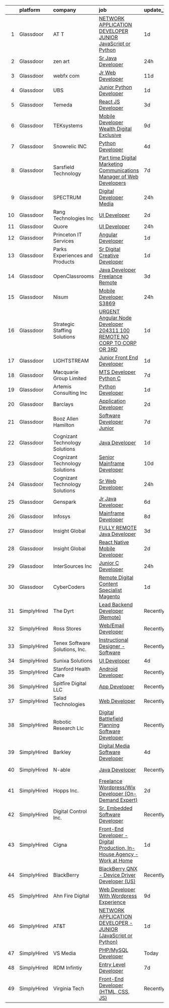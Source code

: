 

|    | platform    | company                         | job                                                                                                                                                                                                                                                                                                                                                                                                                                                                                                                                                                                                                                                                                                                                                                                                                                                                                                                                                                                                                                                                                                                                                                                                                                                                                                                                                                                                | update_time   | location                 |
|---:|:------------|:--------------------------------|:---------------------------------------------------------------------------------------------------------------------------------------------------------------------------------------------------------------------------------------------------------------------------------------------------------------------------------------------------------------------------------------------------------------------------------------------------------------------------------------------------------------------------------------------------------------------------------------------------------------------------------------------------------------------------------------------------------------------------------------------------------------------------------------------------------------------------------------------------------------------------------------------------------------------------------------------------------------------------------------------------------------------------------------------------------------------------------------------------------------------------------------------------------------------------------------------------------------------------------------------------------------------------------------------------------------------------------------------------------------------------------------------------|:--------------|:-------------------------|
|  1 | Glassdoor   | AT T                            | [NETWORK APPLICATION DEVELOPER   JUNIOR  JavaScript or Python ](https://www.glassdoor.com/partner/jobListing.htm?pos=101&ao=1110586&s=58&guid=0000018229cfb3ea960f0314218f7ed8&src=GD_JOB_AD&t=SR&vt=w&cs=1_591dd9a7&cb=1658558854510&jobListingId=1008020620690&cpc=2DCD12B8022A14CE&jrtk=3-0-1g8ksvd0pkhrc801-1g8ksvd16jfn4800-2d744e63f0a799c1--6NYlbfkN0B6d-ohprs6TYY6O-DOTucATh7NW7UQERPerfqEUdNiIqbw92egts-IJuW-D3Bhbe_AEKoUI7Ib3SWW5kZtXFbDKNc4kE49W9PZHTdGqp3A-vqP6EUJs0sbwfkrvXlSZL25QwNU44KiBKJh8NlXyrpxp3VeK3UIaH5NAYU8eFgLoxVjgpV5XSKMGRhsXzfaRvGPrimJ9YLD1nLaJ94Sfoszud53IWKmRLmdE5T4A5PUMsyt0jxwu-hTby8IoRN4YkGebQNrVKnWoMF-5VNzuIAtWzaJntBJsl4P4yObyBr8yAwE_jbadsdW5-rzyj-7gojHAMBEKfYShBUgR3SJMMcJGWeegesRuqZOMq7Uo9BV8a-4yRWjWX4_vhdGirt2RURD2k4JiSRy1TWAkLJdCnya67kAVmZrfnOYui1_OGYEOY4WtwWtPOvbvbA3CEUK_yU%3D)                                                                                                                                                                                                                                                                                                                                                                                                                                                                                                                                                                  | 1d            | Budapest, MO             |
|  2 | Glassdoor   | zen   art                       | [Sr  Java Developer](https://www.glassdoor.com/partner/jobListing.htm?pos=128&ao=1136043&s=58&guid=0000018229cfb3ea960f0314218f7ed8&src=GD_JOB_AD&t=SR&vt=w&ea=1&cs=1_3353dd77&cb=1658558854515&jobListingId=1008021928935&jrtk=3-0-1g8ksvd0pkhrc801-1g8ksvd16jfn4800-912063bb423d8cd0-)                                                                                                                                                                                                                                                                                                                                                                                                                                                                                                                                                                                                                                                                                                                                                                                                                                                                                                                                                                                                                                                                                                           | 24h           | Remote                   |
|  3 | Glassdoor   | webfx com                       | [Jr  Web Developer](https://www.glassdoor.com/partner/jobListing.htm?pos=108&ao=1110586&s=58&guid=0000018229cfb3ea960f0314218f7ed8&src=GD_JOB_AD&t=SR&vt=w&ea=1&cs=1_c121a305&cb=1658558854512&jobListingId=1007998523734&cpc=07D58528F3898F33&jrtk=3-0-1g8ksvd0pkhrc801-1g8ksvd16jfn4800-e6c649642f441c8c--6NYlbfkN0AA3uNcJ0aeXBAdVd1dUlJvZjHaUXbbC2QUFGJChoFW7xEU327m6es5t1f8xhpvU2yWOY2t0grDQ4GdgAS5XrnrigG0orYFX0-2kfcoa63RTebjvI8nJOHkGuEjZXT1bTL8cg7GC6ivjpIVV6lc88n_95Y91Ri8JOUbgJk6a8ilP21owuaHaRG0OyvAPst4f2_LCUuJJ7Nx518ic2B7-IRpM5YvP-L3GJVGtR-irpPYiKDcKij0eGHoj2Z1B9PVr2R7qFUS-yki5jDYZhiAVJbsmqwSBcKDZ_2uzS8DRU7NgHKQQ2Hc7biD_fEsbJAUYL9AYUeuR5cLQ0RveGtU1Hfz-5SvRMSLk5DnhMpD2-76IQD5IP6qee6lrC5rKbZjSN1AQdBwYMor2w6Y0CW0-repd-02ik0HLHRgPv1stik-wWGne3LvYaLzKL6aJHLSfXhVZPiIzSkJTe6-aVww6NBqL8XPMumgr-ZKnbbgOnHaortemFGpOEDlXK6CT65r2LvBB0dIFBJsd6-770LcRBjSgVSfesRh5xQzSJ4iqVd7vF8WOdLAkojOIIoKgGPEFak%3D)                                                                                                                                                                                                                                                                                                                                                                                                                                                                         | 11d           | Harrisburg, PA           |
|  4 | Glassdoor   | UBS                             | [Junior Python Developer](https://www.glassdoor.com/partner/jobListing.htm?pos=122&ao=1136043&s=58&guid=0000018229cfb3ea960f0314218f7ed8&src=GD_JOB_AD&t=SR&vt=w&cs=1_a5591b5d&cb=1658558854515&jobListingId=1008020329100&jrtk=3-0-1g8ksvd0pkhrc801-1g8ksvd16jfn4800-7e6edd620432a810-)                                                                                                                                                                                                                                                                                                                                                                                                                                                                                                                                                                                                                                                                                                                                                                                                                                                                                                                                                                                                                                                                                                           | 1d            | Weehawken, NJ            |
|  5 | Glassdoor   | Temeda                          | [React JS Developer](https://www.glassdoor.com/partner/jobListing.htm?pos=111&ao=1110586&s=58&guid=0000018229cfb3ea960f0314218f7ed8&src=GD_JOB_AD&t=SR&vt=w&ea=1&cs=1_7fb4fc5d&cb=1658558854513&jobListingId=1008015128299&cpc=A65DF3A704A48F9B&jrtk=3-0-1g8ksvd0pkhrc801-1g8ksvd16jfn4800-7fea6778d8d634a4--6NYlbfkN0Cdyrb_-SYpjIsC7ShR4LTJruqxAexHI1Km_0W0EzpI0e4uRdYa2eAJs8btTIGmOfMYc0AIGm1oGji9xCD_BIfjoFv7WrSOeX04XFZio3b7X4jjRm4uKTkf2ibFdnFKK902wGA0oBE-4UXjpik8-xCwjIHvwxFNbNLLssPWUSLM7bGAS16chLfRc3-ChYnq_dQ3cZlVTtTw055PKyPUb77lbs0qSZVjGt3KZhAyAG2NDryWaDzQsVMYkI5OY2hDthy4PFO8weRYqrPdDy4f3nF0zNDpvMls2Vl-Kn5kCrrR1yb8hFIUZoAIxUKPib5img0sliZC8nn8k3q_2NZusrlspikQ7q5lLX7Xf9FtZzZyZgHoaru_Zem2iC2VvE-JgfU7mzn3mkYBq4pxz_jMGmqqaRxOKKrrdKa1FYSk4-K07XKjmW2hWz0zm620YouZn3k-Yoa6_--Kuskn_fRkeKLX0s9t9bAgiNrC9ilyI5xydqJNQL5--dDNe9jY69YR4zo%3D)                                                                                                                                                                                                                                                                                                                                                                                                                                                                                                                                        | 3d            | Remote                   |
|  6 | Glassdoor   | TEKsystems                      | [Mobile Developer Wealth Digital Exclusive](https://www.glassdoor.com/partner/jobListing.htm?pos=116&ao=1110586&s=58&guid=0000018229cfb3ea960f0314218f7ed8&src=GD_JOB_AD&t=SR&vt=w&cs=1_90cca42c&cb=1658558854513&jobListingId=1008002110484&cpc=56C4EA4A1A191A49&jrtk=3-0-1g8ksvd0pkhrc801-1g8ksvd16jfn4800-aa4fad56b3d3607d--6NYlbfkN0AuKz8EBO1xHDEL7V2YF9xF3dC_I9B9i-Zw2Jh8clPMK9BxhHDJszxSyW718EipT5OJMA128PNk87wv0TdwrRbXgL9Ym_hPv-VPpr6Sy0Q7UaUb7kd7q2C5LjAGowOPFw3zLd2VxnF2FU9gXaYl9a-iMmZUojziMPbqGCr3uYnMTbzJX_aE9lifBouWgegNkpCTlPem-JJ9DymsAZp2WI63q4KAL0pIf3qBO6nkltDDz_Wcea4h24r3CTtmuHHFw1APG1P6W4PiRQFpRoqckFC5t4fjg_tUacrc96Bu_6O7JEnmoAnbCVW_OICCGR4P2PbNtD1POmTAu9ssjivbqflQr62H4TL6nbe7fBu3XDq3wV_47j-QPWoHO8_OIdRXybqQFQmRgsu1F7zW8LDLKE5PNJA2ivN09WtZSJ2_d8qPGRParkhZpXseJFg8PLP0b7VeLXENfd5trILzJUGYcmkjUq4rTfG--Y0BeFSLN_vbdDITNB7nDOExbKY-ukOM3ODmVWGYmZyq8E7qDa9CnctwbjP7ZgEafykowGwllLtZBcjNkgesDqwX2fSVo7Xa8GoaeTVwg4cXzOi5YsNO6CtAvM2SFcTtpOpjckJb41-BIUfDEJoBv7FMOtIj-Bib5dUy7hBQPwdMDw8mScoH7mwrBuXNzvfvH4bKiR3G48-MWGUnAMsAoLjdu5TciiAx2l3kReB8FvsARYG-h7DhaOfZRT4NJISMQhYTFUFdKvagAi7nykA_IpUp0qIMwkqQLP7cjJzzvVsKV5VI9_A58BtporW7p656o-YiEtB8CjE-EZ_EtjoCxXzUOmzmatqiWqdg_cFKf7XiqzGzMTwfjJiTMLceqCfIgHFqBhS3E4q7JS9TUtv-Dh73SuN0Jd7hmi6pgpXF96q30Yw7_87SZbiOiPsdcLSKRgSNb0y1aYQ1uwfbriaB2xaop-ir5uIsPUA%3D)                                                      | 9d            | Chicago, IL              |
|  7 | Glassdoor   | Snowrelic INC                   | [Python Developer](https://www.glassdoor.com/partner/jobListing.htm?pos=120&ao=1136043&s=58&guid=0000018229cfb3ea960f0314218f7ed8&src=GD_JOB_AD&t=SR&vt=w&ea=1&cs=1_1f336ca2&cb=1658558854514&jobListingId=1008012659067&jrtk=3-0-1g8ksvd0pkhrc801-1g8ksvd16jfn4800-a2f4cbdddbdc7982-)                                                                                                                                                                                                                                                                                                                                                                                                                                                                                                                                                                                                                                                                                                                                                                                                                                                                                                                                                                                                                                                                                                             | 4d            | Fremont, CA              |
|  8 | Glassdoor   | Sarsfield Technology            | [Part time Digital Marketing  Communications  Manager of Web Developers](https://www.glassdoor.com/partner/jobListing.htm?pos=114&ao=1110586&s=58&guid=0000018229cfb3ea960f0314218f7ed8&src=GD_JOB_AD&t=SR&vt=w&ea=1&cs=1_08300f18&cb=1658558854513&jobListingId=1008007879843&cpc=654405A9B1E0A9F5&jrtk=3-0-1g8ksvd0pkhrc801-1g8ksvd16jfn4800-f33710e5bbf2b381--6NYlbfkN0DrN2vAHzTYW0-tITaspRABERJ4u5KIVbAeGUWsVkg9JREm3FT5BlTrJQN5oPr-4gUHnTxj0gA2jWlPAxCfrLGaoio9JeOQCH-2_NQVpWj8dpp2iyPo-v6YB7-oRcjaHz2tH1zo21q7VTfc97qOegYijR6eWbdP6m7ZxPUtZZIb07yXrpBF-nFKIAP9ba4rPxcgUhlMc0zot4rClNpbOW86m_5PzSHG4TIZjnFO95McTDIfHJrnmVmXKQTW6HgI3FV-YT_naX6bHdrbdOeVunelHA8jsi3b657qknk_3tj87hnSfvEmWTWGz1SVJsKCQBNatR0R8lmfDLudWSR3AREuMaDSM6pPnkBFjOnvV63F4hDQ0c-b7MhO0M_DnZsfnKFZOdSvukYrm5Cu_3TsmZpmpCUbFfTzxHDdaMkuFtAEBCDBRhow05U1PaDAqGKr-hwO_V8yIZSdfo6AzZdaOtbvtPtaMIrLee8Fw8MIrBlvvJYdULk-LmQ66N4Q5sExs9MSq_8kW1bjsfxEMfARI0_xdlGedAfpAwE3Z4meA0I5xQ%3D%3D)                                                                                                                                                                                                                                                                                                                                                                                                                                      | 7d            | Remote                   |
|  9 | Glassdoor   | SPECTRUM                        | [Digital Developer   Media](https://www.glassdoor.com/partner/jobListing.htm?pos=103&ao=1110586&s=58&guid=0000018229cfb3ea960f0314218f7ed8&src=GD_JOB_AD&t=SR&vt=w&cs=1_d94fe205&cb=1658558854510&jobListingId=1008023122510&cpc=545C0D17DAD7ABB7&jrtk=3-0-1g8ksvd0pkhrc801-1g8ksvd16jfn4800-6c7225538ba607e4--6NYlbfkN0CeXNZYxOzgf11O9-TFJft4I5QLQjKTqoL33Rtx55G7Tru_S0g1SuePW4V3mT5ZEIZ_6rGZA2rn1otqtHoKQ_m3m6Q2_O3Dp4ocSZtCl55_FfQtC_AyNg0Hc-xinvDkFJG6XENM3T1CcDBiVF7FgHC_fzPi_DsYF_VWygH7mZS9JfLkrTtSg_JKgOfgrMw-GbQyLja9usvM2KZkN3sTw8pYUWC9wDUUUTV99kLOEWe2tQFWbI_12AeKSx4tMh7oZnGh5853oXEsx-aFQQk9xWWqyOy1v4q1yJxUbCqqs_XwYvDBnUCb3OtiVm19P8XJ6ZopSODkLjn70wkFYJOyqmB_JqM2XbxsN_bRoOjOephgStGDQrP9H8MT0vhD5vohR8aiWrI-eRpa7KLZOpoKYnMPXMUoRSx-JG8erkhH3XjLB2dwmJGoY1iiTLnluoO7MbA%3D)                                                                                                                                                                                                                                                                                                                                                                                                                                                                                                                                                                                                      | 24h           | Denver, CO               |
| 10 | Glassdoor   | Rang Technologies Inc           | [UI Developer](https://www.glassdoor.com/partner/jobListing.htm?pos=126&ao=1136043&s=58&guid=0000018229cfb3ea960f0314218f7ed8&src=GD_JOB_AD&t=SR&vt=w&ea=1&cs=1_e0e4eb33&cb=1658558854515&jobListingId=1008017774729&jrtk=3-0-1g8ksvd0pkhrc801-1g8ksvd16jfn4800-dff992937830c476-)                                                                                                                                                                                                                                                                                                                                                                                                                                                                                                                                                                                                                                                                                                                                                                                                                                                                                                                                                                                                                                                                                                                 | 2d            | Remote                   |
| 11 | Glassdoor   | Quore                           | [UI Developer](https://www.glassdoor.com/partner/jobListing.htm?pos=104&ao=1110586&s=58&guid=0000018229cfb3ea960f0314218f7ed8&src=GD_JOB_AD&t=SR&vt=w&ea=1&cs=1_39fbdc40&cb=1658558854511&jobListingId=1008022808957&cpc=6A22310A23505C64&jrtk=3-0-1g8ksvd0pkhrc801-1g8ksvd16jfn4800-fc45eb0106eebc0a--6NYlbfkN0BTy4Vq3kUv-8E8fBOrhZt-7WJQYqv7u2ur6JnxlE7nq1comPzfAdnLKmCkd5HycsHT1246qWhxY0xIfWNXo-nDEzaT4b3uHw_tAdgz4jIvEg3UAtW4CHut0OL7dhL8S3e9qm9qnyT1s90sBItpJgSXHuulpjmmMTBM25C6tZSLnlu7y76e-iKqLMiJWW9RJT3gIV1HpJETPGeqZLmF_ZgFF1ZoFPLfrM2B8DDRj296ImhGrscNSOXN7FJNXbERn9pHOnY3YXw30DAhHCXUpqwGQOvlVhXpMvBTUgJwd-_eXcKcsBiE2jnsP7dYhD914doD_LpQaxZmCHcyOInVkQSuqRQERn7hgfTFzMh71FrnCPUSmPskJ-CRycHij_AFc2U_lGphDJrq7PdWLPTQeLt6HS2Zfu-uibhqIBGyAGyS1qv7sj5P8R5N-hWwZtXD7PTiaRdq-hYliMzHjHUQodmCXWEV-aXPIKVe0fVMTCc8LvbqMI8-leV50q8mhT_LYfY%3D)                                                                                                                                                                                                                                                                                                                                                                                                                                                                                                                                              | 24h           | Remote                   |
| 12 | Glassdoor   | Princeton IT Services           | [Angular Developer](https://www.glassdoor.com/partner/jobListing.htm?pos=123&ao=1136043&s=58&guid=0000018229cfb3ea960f0314218f7ed8&src=GD_JOB_AD&t=SR&vt=w&ea=1&cs=1_7cb10f5e&cb=1658558854515&jobListingId=1008019928029&jrtk=3-0-1g8ksvd0pkhrc801-1g8ksvd16jfn4800-81896f6c7a4de3e4-)                                                                                                                                                                                                                                                                                                                                                                                                                                                                                                                                                                                                                                                                                                                                                                                                                                                                                                                                                                                                                                                                                                            | 1d            | Remote                   |
| 13 | Glassdoor   | Parks  Experiences and Products | [Sr Digital Creative Developer](https://www.glassdoor.com/partner/jobListing.htm?pos=112&ao=1110586&s=58&guid=0000018229cfb3ea960f0314218f7ed8&src=GD_JOB_AD&t=SR&vt=w&cs=1_9247f28d&cb=1658558854512&jobListingId=1008020672296&cpc=D2F1DE17EE1F43B9&jrtk=3-0-1g8ksvd0pkhrc801-1g8ksvd16jfn4800-17ed1b7442da6dfd--6NYlbfkN0DAFTyt7pbDCC2JPO79CSdi1dIb81yjczP5qsKcZIxgiRd1qisRd4re16D_VG3-wzXTZERnuYegXiLFUk4RrsDDWTgDQAsWnCqWGpod6DDOkV2ZYgtXU3ZsSlsZP2gaRiCdEB2gwWQ81lJJeQaxmspUVzBJv5g0UL64v2_pUz0MRTDdv2To_zAU5UOGADzIKk9ZqHjEEBsD_WPin1GK8zGN-pcIJijeMTdls_154PsRMbSd9E-bDjjOUZNAPDHwAihWJIwKyuav5sieLOLU6ueaeiKFCwfg1fPBo8ZgtA0duk-8reIE3TPcCUyEWS3nPBYxc3p-4B1TY-wCZyPAri2tMDwZZAEe6f0oqVaWDOhEdCh2J5gcqYRdKR32J0KoCuoHpYkvG59qLx0dkIdPtL9j8PhRwzaIDTJaeYasvgFcp8fJqj_LHlwXBdQBNIB-jfk%3D)                                                                                                                                                                                                                                                                                                                                                                                                                                                                                                                                                                                                  | 1d            | Dallas, TX               |
| 14 | Glassdoor   | OpenClassrooms                  | [Java Developer  Freelance   Remote ](https://www.glassdoor.com/partner/jobListing.htm?pos=107&ao=1110586&s=58&guid=0000018229cfb3ea960f0314218f7ed8&src=GD_JOB_AD&t=SR&vt=w&cs=1_03b03e82&cb=1658558854511&jobListingId=1008013689101&cpc=2F9DD8B511C89582&jrtk=3-0-1g8ksvd0pkhrc801-1g8ksvd16jfn4800-38d6398f7a829ed0--6NYlbfkN0B-EXFIuz9ltN4MK7D6RfB_gOQJ2XHXOHF04qHMK1p86c62xzOjb9S7pt0uzoY8tNYCEkNZvixps0IG0OXhH8L4mrrCKg70FyTurlja3fsfrSSBVz-ttidlrftg9ZgmO4zhBGRVTZVw4kAU35C2Ag_w3wGV9gJqi1Mn6HNWI2UVXwYnCntXecOhxy8CJBklEem-HCcGrrLpNLdSvCjGnxYr6sSfRBSpvGOsk90oFXHuZHKZbd3YRWe49cwsJKNQhs7KqPdFNBiSLWYomNMwL6eim1N4dU02WIzFLtM-j1iM8khAAM63io-OjQZKeRZSiKeZJaCYtyv6JGUVsWcAb-ug4pXa6WG3UGyUdwqXJCJ3FpWC1D9Ji_KfOk745Pr-vcFIS4QAUle2rYDrBgKmAXXAo3IZngHN-uU0wubFMOhKCjGAElyZ1mQQKVJYLT1-UhVyEwFrexxwBQ%3D%3D)                                                                                                                                                                                                                                                                                                                                                                                                                                                                                                                                                                              | 3d            | Philadelphia, PA         |
| 15 | Glassdoor   | Nisum                           | [Mobile Developer  S3869](https://www.glassdoor.com/partner/jobListing.htm?pos=121&ao=1136043&s=58&guid=0000018229cfb3ea960f0314218f7ed8&src=GD_JOB_AD&t=SR&vt=w&cs=1_60aef8da&cb=1658558854514&jobListingId=1008023472515&jrtk=3-0-1g8ksvd0pkhrc801-1g8ksvd16jfn4800-30d80ca50dd75f17-)                                                                                                                                                                                                                                                                                                                                                                                                                                                                                                                                                                                                                                                                                                                                                                                                                                                                                                                                                                                                                                                                                                           | 24h           | Pleasanton, CA           |
| 16 | Glassdoor   | Strategic Staffing Solutions    | [URGENT   Angular  Node Developer 204311 100  REMOTE NO CORP TO CORP OR 3RD](https://www.glassdoor.com/partner/jobListing.htm?pos=115&ao=1110586&s=58&guid=0000018229cfb3ea960f0314218f7ed8&src=GD_JOB_AD&t=SR&vt=w&ea=1&cs=1_092a7eb8&cb=1658558854514&jobListingId=1008020210741&cpc=FD1C1DA32C38CFA7&jrtk=3-0-1g8ksvd0pkhrc801-1g8ksvd16jfn4800-a64b0c9e8e75e0d9--6NYlbfkN0CB4h_TpqywgMPZecH4V9H9bCqyxawBCNsXMflKEtNjwK8ULCw890cafg-hx1Lgh3r9rfl_f5nZlShuLcEfyHIJNzcc_l-NSyKW_xJdvSuqvJdIutXujuNFN-VcWotpB18-xNhe7wfIiU0YvB5dP_AziPRw82XjEpD3JpwQTJAdS6jEZC9BjOjSNBIqm23iyDjue5R9BD8SbY9gbKoV5XHXQjw-o7Y46jaGQ2GpLP2mgdOSTuA6_HfNdGYSc1ukLOo-FyoLhazyCv5wcgQAFkNb76htt2t5dScS-Eo3Cchtb2Qe2YSRr63qyDIlv50S6QHtbmvKy_QowvWB8ihNIV9t-z8nj8Ssy_Puzgq3Zx7dOc8OLYj1MdelwOFnv2pyFc6gmubfkQM7JLR_7bMKZi5hbgDbTMDZYin3ek950F1ctgNX0f6B4EQxnIWLPwkhJ-KPwE6_xzUHWcpsGswG697BlCpITWQjoxw3q5-KPdtpqQb9bq7bnpLY-WUlwip9uDM%3D)                                                                                                                                                                                                                                                                                                                                                                                                                                                                                | 1d            | Remote                   |
| 17 | Glassdoor   | LIGHTSTREAM                     | [Junior Front End Developer](https://www.glassdoor.com/partner/jobListing.htm?pos=113&ao=1110586&s=58&guid=0000018229cfb3ea960f0314218f7ed8&src=GD_JOB_AD&t=SR&vt=w&ea=1&cs=1_4845f69d&cb=1658558854513&jobListingId=1008020448656&cpc=1160948BCBA38B5B&jrtk=3-0-1g8ksvd0pkhrc801-1g8ksvd16jfn4800-c7205b3b55f4a03e--6NYlbfkN0C_-2SRK1RVDhpf-slM4KCmyuX9KaErJfzz60Weic6r3HTYOLin27fsUolWgqbuLm92nPQ0KoIB9rn0vI0tr-A50B7CUL70vBbDLbuE8j3xlggSrn0UHwgWBCiU-C3uK9YMmmqOX44QAXP8GndT3j-AVuGuf6yE0V1R9gqxCCKJa5xs9fkxMq0PDqTT3i1NlzL62u9EXTtIKquO9WNrRFqADZ39rDUGWmKDH78AxwMOnMDwaVdQrXqWdWxqPfxZEoK9Oq2NoZa2JLS9TYs2gmdgp9J6BL7O-TP3_3ntZZN6B6ZK49wUFTc_KWLQa8hlk825YT6aoUeoljfE-FqqLH0QGZMlRGO-15kCl4ONGa7VEvXggeCRX5z0Z96ut0N1u3RoN3YsfyTaXF9UoP4Qj4DZFEU3ySIEg5-KsZOk2b2Sb0PfckjRIOuuEyQklo-dJR4Evi1-pHLxSyzCjIYFn5FNmGEYxV5fy3lJVwbpmkMzO3R7IPEVY4gjrBv9NwY8ZGE%3D)                                                                                                                                                                                                                                                                                                                                                                                                                                                                                                                                | 1d            | Lansdale, PA             |
| 18 | Glassdoor   | Macquarie Group Limited         | [MTS Developer   Python   C  ](https://www.glassdoor.com/partner/jobListing.htm?pos=110&ao=1110586&s=58&guid=0000018229cfb3ea960f0314218f7ed8&src=GD_JOB_AD&t=SR&vt=w&cs=1_37c0469e&cb=1658558854512&jobListingId=1008008638965&cpc=0C139D4CAD5A6DB2&jrtk=3-0-1g8ksvd0pkhrc801-1g8ksvd16jfn4800-a8438ead0ea9c47b--6NYlbfkN0Buby3bM6xh3PvoctOm6nU0sG10uZOdQYvMWxvRDCBuHZP9gZtXeKBRA3GjHBhNf7o9LuJxJsJN7Hemi6-z36M69-5pyh0q7ElXzfGz7YZwi5cIxVRM3Pg3kDRZaSVlCN-DFR-H2AXVFRW6C5eb0zp68sSG31_rL5HKlifd5v6VJwovScnU06sRFnOV6KHnJHwbJOhD1K0Hz7nMcvkPp39mthqNQiDGVX1HR3eQC0AqTA0C1NS-NiWHuCJWzl8JQO8ONLnV4MqcJPVpeLZIyz9ClWleU8DT3X3qwnn03jJhWxsM-NJi7z44_6mG89bvEgb_5vrW5WIsrzgrbViLnZGiOCNErNY8qeyII-HrDuLoDgk0OAkyj5WBqhVj3Male6eiuoHvYBsmhSpjyWq8dw3zdGTy7XN2bN2Kj8lEpBqeNPZ8sjO5bmBy4ZIr0DIduhXKoko7Qhnz0Fcu47RmRQOTa7t6ptBs2zocD34Zf0DKrf2izC2ojOkY2zbZywqL1e70A381iqz4lZ6-1yTXCdVN)                                                                                                                                                                                                                                                                                                                                                                                                                                                                                                                 | 7d            | New York, NY             |
| 19 | Glassdoor   | Artemis Consulting  Inc         | [Python Developer](https://www.glassdoor.com/partner/jobListing.htm?pos=127&ao=1136043&s=58&guid=0000018229cfb3ea960f0314218f7ed8&src=GD_JOB_AD&t=SR&vt=w&ea=1&cs=1_c48ec50d&cb=1658558854515&jobListingId=1008021136385&jrtk=3-0-1g8ksvd0pkhrc801-1g8ksvd16jfn4800-a4c00f779cd2657b-)                                                                                                                                                                                                                                                                                                                                                                                                                                                                                                                                                                                                                                                                                                                                                                                                                                                                                                                                                                                                                                                                                                             | 1d            | Atlanta, GA              |
| 20 | Glassdoor   | Barclays                        | [Application Developer](https://www.glassdoor.com/partner/jobListing.htm?pos=129&ao=1136043&s=58&guid=0000018229cfb3ea960f0314218f7ed8&src=GD_JOB_AD&t=SR&vt=w&cs=1_1d1e6e63&cb=1658558854515&jobListingId=1008016719944&jrtk=3-0-1g8ksvd0pkhrc801-1g8ksvd16jfn4800-2a0bccea6b90a263-)                                                                                                                                                                                                                                                                                                                                                                                                                                                                                                                                                                                                                                                                                                                                                                                                                                                                                                                                                                                                                                                                                                             | 2d            | New York, NY             |
| 21 | Glassdoor   | Booz Allen Hamilton             | [Software Developer  Junior](https://www.glassdoor.com/partner/jobListing.htm?pos=125&ao=1136043&s=58&guid=0000018229cfb3ea960f0314218f7ed8&src=GD_JOB_AD&t=SR&vt=w&cs=1_7b15093a&cb=1658558854515&jobListingId=1008007378869&jrtk=3-0-1g8ksvd0pkhrc801-1g8ksvd16jfn4800-43318462fde2590e-)                                                                                                                                                                                                                                                                                                                                                                                                                                                                                                                                                                                                                                                                                                                                                                                                                                                                                                                                                                                                                                                                                                        | 7d            | Charleston, SC           |
| 22 | Glassdoor   | Cognizant Technology Solutions  | [Java Developer](https://www.glassdoor.com/partner/jobListing.htm?pos=106&ao=1110586&s=58&guid=0000018229cfb3ea960f0314218f7ed8&src=GD_JOB_AD&t=SR&vt=w&cs=1_d9fb26be&cb=1658558854511&jobListingId=1008020410298&cpc=8A48E7D5890B96AC&jrtk=3-0-1g8ksvd0pkhrc801-1g8ksvd16jfn4800-334d90c9efa768ec--6NYlbfkN0DgWDOTjUSjdL6pT3lQiEekmXvOVF8lPs3hFYban3v5DUmNj459u2k9KScRgDjchFNdzT6RVxlZHtCiSDDdNfUxa-0zNYaxsvYFRpSzcGD5-OjFMxfyhnVau6g0a9Cgt__FIOknkV90s8-_2NOfxbtCxZmNTckLOxvcdwCepxaaAb1MWwtlxcgYa9zFUHZs6Yhi5EpKGZFkWutdt1EagKswkZj16oiOI1QXpIw5opT5kr8yQ_PC0ySa-5sYR6IszDHn77YmTA_I4WypMlFu5Tuw33gD_XcfjJWmErdJmBNSSYeeDefQutpATalYKTxNcFOoHlaGHwwhfBUDnpOM8am9wXfFzGzvBbb3uz-dDrF_8iGVA6lWKEp7nBGVPKJ_zXZK5nahAmfceNfMS-RTgQ6XdzM4zD9aaZhUlUz2NYe-3MexO7jNItDaJW84iBNXw24VQNuXi9dcrOuRO-Z_GmuOTXEAvyFz-E0oNCgIlKyZiPokuaexeNe1UVQejmOcsyohnZHXtuFiOAVYdHZnk4IBiSKDouEoPIjwxBVK04mb47I09IIQP-PrIKEr82yL5HVGqTh7kUTtd5cQIatEcbw7)                                                                                                                                                                                                                                                                                                                                                                                                                                                               | 1d            | Dover, NH                |
| 23 | Glassdoor   | Cognizant Technology Solutions  | [Senior Mainframe Developer](https://www.glassdoor.com/partner/jobListing.htm?pos=109&ao=1110586&s=58&guid=0000018229cfb3ea960f0314218f7ed8&src=GD_JOB_AD&t=SR&vt=w&cs=1_5c38368e&cb=1658558854512&jobListingId=1008001284585&cpc=9C938E8DE9AD6C02&jrtk=3-0-1g8ksvd0pkhrc801-1g8ksvd16jfn4800-108af46e0987dd71--6NYlbfkN0DgWDOTjUSjdL6pT3lQiEekmXvOVF8lPs3hFYban3v5DUmNj459u2k9KScRgDjchFNaA6v4EZ_ghm7hpyoGJ_SbbWLh3Wdi-vKuWAQQ_HKGTXOoc3fxCdInVrtVUfEpEqINuSHU8Bwhr1CuTBXZMdSMhaUFyrsEMv-eTGNhBCU4CGvcOSH_aND7d8LEU6ak809QUi0CRVtLrk0YH7SESiZ0cWYGakgUgBYHNWHmi_FGWvH4Z0GvQQxpkvEJCoz_KGi-sI-N79kWhFyWmTXT2S97YOAKjrLoVRmBz4bRbdRhWS-nHgQ8u9aM4VeR3ai-a9zVtMmVXYKwgEE0m3W6hjbglXKd_-r2-Phl2JA-NQtPIXfQlCkyJ7UoNaHfN9QQUDNlAwzWaHvaH8KOlh9x5n5wpn3o5iFZx7tu2Qft42DXeShIiFw1Fg-i9eTxIyGchGXIRycmTHamR2NuKZBHoD5_Tt8OityWYLjgOIymHASBMm0DZOMcrDZ6nm1IdeuthTQszObEreoGdhV6jxrKECDO9zuTnpvA8blEZIz6TXn3FmziRBU146kmJGIJzlep5VDyS6UViCxhU7zVCZa36ihAgsHXyHkWTf3zfF2Ncc-9Kw%3D%3D)                                                                                                                                                                                                                                                                                                                                                                                                                       | 10d           | Bloomington, IN          |
| 24 | Glassdoor   | Cognizant Technology Solutions  | [Sr  Web Developer](https://www.glassdoor.com/partner/jobListing.htm?pos=105&ao=1110586&s=58&guid=0000018229cfb3ea960f0314218f7ed8&src=GD_JOB_AD&t=SR&vt=w&cs=1_2bef9547&cb=1658558854511&jobListingId=1008023312544&cpc=608BEFD8E68346F1&jrtk=3-0-1g8ksvd0pkhrc801-1g8ksvd16jfn4800-172ece550ad43172--6NYlbfkN0DgWDOTjUSjdL6pT3lQiEekmXvOVF8lPs3hFYban3v5DUmNj459u2k9KScRgDjchFNCLcOcbtSc2Uipt3zHDcMQcmE_ElYwq-MXwTqw_JeAYkxN6-9ZEWFSqutzvkWiuFoNX3YiXZP9d_jvdet4h1pccCExsR4s7woAa-NOun7hUlsn1BLKlFSOa5xHh3iS26zMk1l6GtE7VOyLljnBXfrl6ZzSC7C4MQrw8EOf5TqieIomRkZc3pX1KcdlT04jsd1VxZxNa-OcUGKlcu0sdm-u5o1EQq8BodJXyVbiC6U3ok7p3ztzLToy-rzzjsUilVSmDY1IXHzYO0ErAmnn8bhj0nziP4i-3-kejy15GzBsSoQtqGPq3_ZeBvRx_J36bzBVVMJoAE65ne0PB0ycDGDeRp-UzSMIeTaYwiwgxIuvMAcVVovPzDHGaXC90INfscyKUD5wK0oTsV-HXyHOWKZWirHUKF2GGLmnXKeoy9AqVyZaEQTLdf2Plh3omLiXQvel5e-7wnneChpCHmYmnM3b5riWZIhL1Gq3lyAbnTV2GHzpVMVp6BXxf0vGoRD8N63GMdzdeFTnu7DvAjjpoLUKcBGg8Ob5ZRk%3D)                                                                                                                                                                                                                                                                                                                                                                                                                                              | 24h           | Plano, TX                |
| 25 | Glassdoor   | Genspark                        | [Jr  Java Developer](https://www.glassdoor.com/partner/jobListing.htm?pos=130&ao=1136043&s=58&guid=0000018229cfb3ea960f0314218f7ed8&src=GD_JOB_AD&t=SR&vt=w&ea=1&cs=1_b97d1df6&cb=1658558854515&jobListingId=1008009749426&jrtk=3-0-1g8ksvd0pkhrc801-1g8ksvd16jfn4800-5ef4919e69b36f1a-)                                                                                                                                                                                                                                                                                                                                                                                                                                                                                                                                                                                                                                                                                                                                                                                                                                                                                                                                                                                                                                                                                                           | 6d            | Remote                   |
| 26 | Glassdoor   | Infosys                         | [Mainframe Developer](https://www.glassdoor.com/partner/jobListing.htm?pos=102&ao=1110586&s=58&guid=0000018229cfb3ea960f0314218f7ed8&src=GD_JOB_AD&t=SR&vt=w&cs=1_b4ede57b&cb=1658558854510&jobListingId=1008006570789&cpc=0F120DD93C91FC85&jrtk=3-0-1g8ksvd0pkhrc801-1g8ksvd16jfn4800-2eaeed003ea86cca--6NYlbfkN0DFi1nmQQWK2fa3N4W3y7EUOEocZkWPqKP_f_xZ7ne8RcYYsrK34-4lDZ63JR2to7yVECNIxo7zyaCne-2ABkn5gmpo8NownAmQWQ_6GkDM1_I-yFie7nrG4k138kZmA4UUaNAECZ9Bc4vwDQV-b6sOnG5qv2G2rWYTqACx0i0kuU1SsQkp4FkbYP-WElGhgP7EfoIbqtPDvfan_1sfeIV0C1YWcD4t5d2jZ9trU6Ro_paf19YfkUPj_W1Y0eOXQni8InG40NeXX4M4kdtIPUAn2SCVmwt62iJWu8xL704e3LzCXpiX7M32pVld6ToORuaJ53k5C22oK2QAZG_giWHH2UKBkhAROdUpnkq4UzzUBJOzBUJmr7N6S7R7z0cqEXgjNcqju1oa7vz2Ey6cpb7OmPMQtnnks5cshrfpjpU60GlITlTZbmDBJGB4M_MAUPqHUdRRtoxwLi5eFY9In5qyU1ROdXhkJDBxdV1uHN9jcy5D5DH8Q0OuyVTueV6S3bE5GoyUm2T17h2yt420xHiVxfHgh7wW2UIVpjVl6WYmkgr1uTKc-KS3)                                                                                                                                                                                                                                                                                                                                                                                                                                                                                          | 8d            | Minneapolis, MN          |
| 27 | Glassdoor   | Insight Global                  | [FULLY REMOTE Java Developer](https://www.glassdoor.com/partner/jobListing.htm?pos=118&ao=1110586&s=58&guid=0000018229cfb3ea960f0314218f7ed8&src=GD_JOB_AD&t=SR&vt=w&ea=1&cs=1_35bd1c79&cb=1658558854514&jobListingId=1008014398746&cpc=8795CF9063CD573D&jrtk=3-0-1g8ksvd0pkhrc801-1g8ksvd16jfn4800-bce332292ac4ecd2--6NYlbfkN0BKkHZu3wF05EeDimN_p6sYpKCMArvwa95YdH7UpkaBCobj99dZAfyu9JevU964-bINwglmiLFhJOCo98cyuKV_Z5EGR9Ia9HPGnxGACQENR5a-O9Z9k0rJOw21evfN_bDWi-yvQvnPM-UwXJjD48ArTu9osZh6mqtcGpZhBt72jQJjffZnlSj9autPyTiENd-jvDooFPerk3jc61auSvLM6OFnLeus6KF_NBR4qKtAuBV4B-MGBuPiuMvvMdIkUUcun-m1fV08yg5DEpuQawE0ck-kKZl7FAI3PaZKpGfbkRXtGFZRYkNLirG_qK7YKtV_sT4wlOm6c1lyfz2VdNCVUxBhNw0wyixHkE9Y6Yx0QQFh4EUa1LX-pz3ewh3zKgNC4xrJa2KU_7OyCutjbZmRkUPDG9Y43cgKX0I_rRARyruPZnBt4XXxQGEfr8l8ZrOy_QRzCaKxhZVrrj-MY-Dx0W9IUPT7tMoev95EHK9XKc-gEKPMEOLNrWkqLX7vK2nT2inv3I4klw%3D%3D)                                                                                                                                                                                                                                                                                                                                                                                                                                                                                                                 | 3d            | Remote                   |
| 28 | Glassdoor   | Insight Global                  | [React Native Mobile Developer](https://www.glassdoor.com/partner/jobListing.htm?pos=119&ao=1110586&s=58&guid=0000018229cfb3ea960f0314218f7ed8&src=GD_JOB_AD&t=SR&vt=w&ea=1&cs=1_c8ef805f&cb=1658558854514&jobListingId=1008017381362&cpc=3BA4CE39D5B5DEF5&jrtk=3-0-1g8ksvd0pkhrc801-1g8ksvd16jfn4800-e7a868091eb20e03--6NYlbfkN0BKkHZu3wF05EeDimN_p6sYpKCMArvwa95YdH7UpkaBCuXZAtggzO9lWFPdGsiWEnUugspeCEZMldqELwp5k6cH7VXWrHWtw1_RMFpl1ZfYLnsKXxYwNgJTssSh2t6p42nJXDNWozjutE-z8ejLEZj9v2hNxCf5R36Q6RQjYal-0s37g35P4HVVfXmtKnOznxdvejxisW1MDiBj-PVqbLosAmt1bR26qnTnYE9QGcJvYsdFgD0wluYgsRWcSgzEwCfZDGdurxXelnqIbZaCGTVFJjSdEZYqcZvH0VaTHe10rdUs6YGsVKJ9GFh5c21NrIENs6NJ4h1LRqRfk_0e34FR135KNlRuwzh6Y10VTO3UUpZPtaTf4w0yNhGGH8RzpycTX1DOSsL17XahIVGbh30g2CPMJXJ5drCDb6usov-1CwV6MlfMP9P3z2DLEqNzexwDRsEr4SgNX8rJWy6l5S_mKQ6c7M4XipWDcIIXyHPH15RcusQdXr47KgRUmOAU0geqzt21UDWXXw%3D%3D)                                                                                                                                                                                                                                                                                                                                                                                                                                                                                                               | 2d            | Remote                   |
| 29 | Glassdoor   | InterSources Inc                | [Junior C  Developer](https://www.glassdoor.com/partner/jobListing.htm?pos=124&ao=1136043&s=58&guid=0000018229cfb3ea960f0314218f7ed8&src=GD_JOB_AD&t=SR&vt=w&ea=1&cs=1_f1569934&cb=1658558854515&jobListingId=1008023312512&jrtk=3-0-1g8ksvd0pkhrc801-1g8ksvd16jfn4800-0ef4752318a3486d-)                                                                                                                                                                                                                                                                                                                                                                                                                                                                                                                                                                                                                                                                                                                                                                                                                                                                                                                                                                                                                                                                                                          | 24h           | Fremont, CA              |
| 30 | Glassdoor   | CyberCoders                     | [Remote Digital Content Specialist   Magento](https://www.glassdoor.com/partner/jobListing.htm?pos=117&ao=1110586&s=58&guid=0000018229cfb3ea960f0314218f7ed8&src=GD_JOB_AD&t=SR&vt=w&ea=1&cs=1_3a02d278&cb=1658558854514&jobListingId=1008020841739&cpc=C4A69CCDBB3B9599&jrtk=3-0-1g8ksvd0pkhrc801-1g8ksvd16jfn4800-49282d24ade6d5d8--6NYlbfkN0CpFJQzrgRR8WqXWK1qKKEqALWJw739KlKqr2H-MSI4eoBlI4EFrmor2FYZMP3muM2vSDmKt-3o5qYAN_L28BG_HSteMysnVPi4QPHtCmdaGCxFSLXnwEE_roqePaupUvP64IpLdbkieCOROTkXYBINYCWXhc814rJtzEj0hnSaNIWlgq221ny2swS9dYkKgTxyK_NRdyMlOFZfPcvETbMmFXDa30Uuh9gEHrjVNBGCczcSHPz0dPSRuqLNJxNn17YGTKLf6k5phXqecjxRT6hFvZb7WwCZN4yY3FnBvRpFiSrAsZQr9D7BKZ4c2iB-L1TIcJMjKbvXpaLHzkeidBSphBsfSJ3BR2wizFWLjv2P-6_RuVMSO6nN9DVa0aUQVHKB-GLqyyNVaTydNUqU7C6DK7i8ltwtGVS39opxSAYQojZrgJtz9BXrCmHDcjhR_LKbR_7irh4v06hu3Ia095RZvXSGChtqJFcJ0Fy5gU80gTNzXhvGln8Uq_WP3FnecwFrPydMEJw_x83iciNOm_sYqMlG7vjI_wQeD5c6ANB6Cf3lG2tMpXFa40XhWtWx3V5EMSCSLjsHjRkMKOw6Fdfv37l4ebKut3j7Yx6pB85GqqiJ6WaFWmJWRF8gTVnKeTOffr-JQbRbCmSwy_y8yqvnKypjb-t2oKxPiKaL8sMdi9C8dyUVqG1OmzH9_1UYEiWatmLO62a2Gd1ePJxibQoPfQCHVduW6Y0wNbxnln6zoQOsuFJTHpwt6HlS_KAQOmd9YsysPgX4icT9yJqw99skGCdWcXO0VkcTalY-mvo_4S8DDz9XbFyS1oQObmATboqQEwV9GY-MoyORVbqWvxjpvOgjNaeRbDpqPmY75PvaAp0a-gu6jl9cn5IHZoHWwnTvQCQ3pRjvzOwfRTwEfXlFtTXpA-pnsBUgY3z6UeTjyGE8_jIdwuyB_BRDZa1XB1DDaVR70DbRlpMBKGKM18NgzqKZT76t9mdQKevomlTRJg%3D%3D) | 1d            | Las Vegas, NV            |
| 31 | SimplyHired | The Dyrt                        | [Lead Backend Developer (Remote)](https://www.simplyhired.com/job/ijMQnqBogqvj6qj3EU2Z5IgeNbXTTArnL1gcmua0lyu67GdlbAVAXg?q=digital+developer)                                                                                                                                                                                                                                                                                                                                                                                                                                                                                                                                                                                                                                                                                                                                                                                                                                                                                                                                                                                                                                                                                                                                                                                                                                                      | Recently      | Remote                   |
| 32 | SimplyHired | Ross Stores                     | [Web/Email Developer](https://www.simplyhired.com/job/iapHcCXyBAwSCQxFgqTzcH6pCeCWlT5U6RhkIjo60dultz2bPETatw?q=digital+developer)                                                                                                                                                                                                                                                                                                                                                                                                                                                                                                                                                                                                                                                                                                                                                                                                                                                                                                                                                                                                                                                                                                                                                                                                                                                                  | Recently      | Dublin, CA               |
| 33 | SimplyHired | Tenex Software Solutions, Inc.  | [Instructional Designer - Software](https://www.simplyhired.com/job/kd36Ld0v9O0wgWZYn7kAPjpejP8Vnl753_xAquJQb9r6fhu5OdXzDg?q=digital+developer)                                                                                                                                                                                                                                                                                                                                                                                                                                                                                                                                                                                                                                                                                                                                                                                                                                                                                                                                                                                                                                                                                                                                                                                                                                                    | Recently      | Tampa, FL                |
| 34 | SimplyHired | Sunixa Solutions                | [UI Developer](https://www.simplyhired.com/job/AQDPNS8u-h6EOUds8cHLehIqZCVpwNipr_yQMf5KeqVAoVudYx6_8g?q=digital+developer)                                                                                                                                                                                                                                                                                                                                                                                                                                                                                                                                                                                                                                                                                                                                                                                                                                                                                                                                                                                                                                                                                                                                                                                                                                                                         | 4d            | Remote                   |
| 35 | SimplyHired | Stanford Health Care            | [Android Developer](https://www.simplyhired.com/job/bixntMy0ujDioU4BjtZEEvVL_r_XDW95SQ5woSmxcbcU1YTvBsekZQ?q=digital+developer)                                                                                                                                                                                                                                                                                                                                                                                                                                                                                                                                                                                                                                                                                                                                                                                                                                                                                                                                                                                                                                                                                                                                                                                                                                                                    | Recently      | Palo Alto, CA            |
| 36 | SimplyHired | Spitfire Digital LLC            | [App Developer](https://www.simplyhired.com/job/LsxVycD1N9c1ABN6Ixrk-YRzD9FXHT9TisMT2SF8JrAZiDrg5KtAVg?q=digital+developer)                                                                                                                                                                                                                                                                                                                                                                                                                                                                                                                                                                                                                                                                                                                                                                                                                                                                                                                                                                                                                                                                                                                                                                                                                                                                        | Recently      | Remote                   |
| 37 | SimplyHired | Salad Technologies              | [Web Developer](https://www.simplyhired.com/job/fEMPgcKNxpB0cCe-jDu1MB6uMKhqgkk1q_c6S4LV1jYvW-eFPXhMzQ?q=digital+developer)                                                                                                                                                                                                                                                                                                                                                                                                                                                                                                                                                                                                                                                                                                                                                                                                                                                                                                                                                                                                                                                                                                                                                                                                                                                                        | Recently      | Remote                   |
| 38 | SimplyHired | Robotic Research Llc            | [Digital Battlefield Planning Software Developer](https://www.simplyhired.com/job/uxo8U8O3SsQyk042tb3jw7PYybX9tQdrBCVCeY8QdugI2CsOsamUVg?q=digital+developer)                                                                                                                                                                                                                                                                                                                                                                                                                                                                                                                                                                                                                                                                                                                                                                                                                                                                                                                                                                                                                                                                                                                                                                                                                                      | Recently      | Clarksburg, MD           |
| 39 | SimplyHired | Barkley                         | [Digital Media Software Developer](https://www.simplyhired.com/job/IYptK4OSskIHhUmB_JRbqNB_lxk9JIiIs38cJObspgn6owYQ-E7fwg?q=digital+developer)                                                                                                                                                                                                                                                                                                                                                                                                                                                                                                                                                                                                                                                                                                                                                                                                                                                                                                                                                                                                                                                                                                                                                                                                                                                     | 4d            | New York, NY +1 location |
| 40 | SimplyHired | N-able                          | [Java Developer](https://www.simplyhired.com/job/mpWQC4SDmQAK6FTsFva2-npox65NdLa1R-lhKSyHSRj_jUQK7rivlA?q=digital+developer)                                                                                                                                                                                                                                                                                                                                                                                                                                                                                                                                                                                                                                                                                                                                                                                                                                                                                                                                                                                                                                                                                                                                                                                                                                                                       | Recently      | Burlington, MA           |
| 41 | SimplyHired | Hopps Inc.                      | [Freelance Wordpress/Wix Developer (On-Demand Expert)](https://www.simplyhired.com/job/LE95anRgZlxHBO7W1pR_8EbJgkdOtXp9Yk63Ea2am1ZDwgFE6ZyYng?q=digital+developer)                                                                                                                                                                                                                                                                                                                                                                                                                                                                                                                                                                                                                                                                                                                                                                                                                                                                                                                                                                                                                                                                                                                                                                                                                                 | 2d            | Remote                   |
| 42 | SimplyHired | Digital Control Inc.            | [Sr. Embedded Software Developer](https://www.simplyhired.com/job/PboyWzsAqElCiwpTQIQUz4_atthVnWvZnpuytS7xdHrqWLCo0i1SKw?q=digital+developer)                                                                                                                                                                                                                                                                                                                                                                                                                                                                                                                                                                                                                                                                                                                                                                                                                                                                                                                                                                                                                                                                                                                                                                                                                                                      | Recently      | Kent, WA                 |
| 43 | SimplyHired | Cigna                           | [Front-End Developer - Digital Production, In-House Agency - Work at Home](https://www.simplyhired.com/job/I7dFNyHf03gYKZPWHTssxVyNykVdVYyE9pZCxzUJtenx-7pyw9pV0w?q=digital+developer)                                                                                                                                                                                                                                                                                                                                                                                                                                                                                                                                                                                                                                                                                                                                                                                                                                                                                                                                                                                                                                                                                                                                                                                                             | 1d            | Connecticut              |
| 44 | SimplyHired | BlackBerry                      | [BlackBerry QNX - Device Driver Developer (US)](https://www.simplyhired.com/job/PhJHZf4I2K7OhS334XumQNOqsGrTyQmExnRVoXbzH4weqXLfgLL67Q?q=digital+developer)                                                                                                                                                                                                                                                                                                                                                                                                                                                                                                                                                                                                                                                                                                                                                                                                                                                                                                                                                                                                                                                                                                                                                                                                                                        | Recently      | Novi, MI                 |
| 45 | SimplyHired | Ahn Fire Digital                | [Web Developer With Wordpress Experience](https://www.simplyhired.com/job/ZkgsKaAzDwsJPfpWAEtE4ibv2XJTFoZT-Wqb5YvuOG2AWtlFa6Ya6g?q=digital+developer)                                                                                                                                                                                                                                                                                                                                                                                                                                                                                                                                                                                                                                                                                                                                                                                                                                                                                                                                                                                                                                                                                                                                                                                                                                              | 9d            | Remote                   |
| 46 | SimplyHired | AT&T                            | [NETWORK APPLICATION DEVELOPER - JUNIOR (JavaScript or Python)](https://www.simplyhired.com/job/4DWBZkNA61g7bEizkcVkFZUjwZu3R-48mXJgF_rzzBrasZxb-aKhxA?q=digital+developer)                                                                                                                                                                                                                                                                                                                                                                                                                                                                                                                                                                                                                                                                                                                                                                                                                                                                                                                                                                                                                                                                                                                                                                                                                        | 1d            | Puerto Rico              |
| 47 | SimplyHired | VS Media                        | [PHP/MySQL Developer](https://www.simplyhired.com/job/BqDhPo4TeZ51JbUWKySUk4Kp5nOHpzYKFcOK1JorDmfHmH2sY-bk5Q?q=digital+developer)                                                                                                                                                                                                                                                                                                                                                                                                                                                                                                                                                                                                                                                                                                                                                                                                                                                                                                                                                                                                                                                                                                                                                                                                                                                                  | Today         | Westlake Village, CA     |
| 48 | SimplyHired | RDM Infintiy                    | [Entry Level Developer](https://www.simplyhired.com/job/12B0aVrlD20Kf1fNoGv_qmR0mouyGrKK86MqhrWJcertOjoQtRV7ZA?q=digital+developer)                                                                                                                                                                                                                                                                                                                                                                                                                                                                                                                                                                                                                                                                                                                                                                                                                                                                                                                                                                                                                                                                                                                                                                                                                                                                | 7d            | Carson City, NV          |
| 49 | SimplyHired | Virginia Tech                   | [Front-End Developer (HTML, CSS, JS)](https://www.simplyhired.com/job/keAfqIr0PwX6rJzkJtSBcYqg5-enp1GvCWpSiIOx748XoXh6gwXx7w?q=digital+developer)                                                                                                                                                                                                                                                                                                                                                                                                                                                                                                                                                                                                                                                                                                                                                                                                                                                                                                                                                                                                                                                                                                                                                                                                                                                  | Recently      | Remote                   |